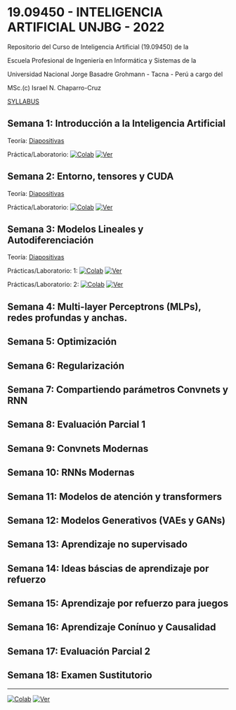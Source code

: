 # 19.09450 - INTELIGENCIA ARTIFICIAL UNJBG - 2022
Repositorio del Curso de Inteligencia Artificial (19.09450) de la

Escuela Profesional de Ingeniería en Informática y Sistemas de la

Universidad Nacional Jorge Basadre Grohmann - Tacna - Perú a cargo del

MSc.(c) Israel N. Chaparro-Cruz

[SYLLABUS](https://github.com/ichaparroc/IA-UNJBG-2022/blob/main/syllabus.pdf)

## Semana 1: Introducción a la Inteligencia Artificial
Teoría: [Diapositivas](https://github.com/ichaparroc/IA-UNJBG-2022/blob/main/1.Introduccion.pdf)

Práctica/Laboratorio: 
[![Colab](https://colab.research.google.com/assets/colab-badge.svg)](https://colab.research.google.com/github/ichaparroc/IA-UNJBG-2022/blob/main/1.Construyendo_un_Cerebro_en_10_minutos.ipynb) [![Ver](https://img.shields.io/badge/render-nbviewer-orange.svg)](https://nbviewer.jupyter.org/github/ichaparroc/IA-UNJBG-2022/blob/main/1.Construyendo_un_Cerebro_en_10_minutos.ipynb?flush_cache=true)

## Semana 2: Entorno, tensores y CUDA
Teoría: [Diapositivas](https://github.com/ichaparroc/IA-UNJBG-2022/blob/main/2.Entorno%20Tensores%20y%20CUDA.pdf)


Práctica/Laboratorio: [![Colab](https://colab.research.google.com/assets/colab-badge.svg)](https://colab.research.google.com/github/ichaparroc/IA-UNJBG-2022/blob/main/2.Entorno_Tensores_y_CUDA.ipynb) [![Ver](https://img.shields.io/badge/render-nbviewer-orange.svg)](https://nbviewer.jupyter.org/github/ichaparroc/IA-UNJBG-2022/blob/main/2.Entorno_Tensores_y_CUDA.ipynb?flush_cache=true)

## Semana 3: Modelos Lineales y Autodiferenciación

Teoría: [Diapositivas](https://github.com/ichaparroc/IA-UNJBG-2022/blob/main/3.Modelos%20lineales%20y%20autodiferenciacion.pdf)

Prácticas/Laboratorio: 
1: [![Colab](https://colab.research.google.com/assets/colab-badge.svg)](https://colab.research.google.com/github/ichaparroc/IA-UNJBG-2022/blob/facf882b46af358965e6d58326e138b913a0e331/3.1.Modelos%20lineales%20y%20autodiferenciacion.ipynb) [![Ver](https://img.shields.io/badge/render-nbviewer-orange.svg)](https://nbviewer.jupyter.org/github/ichaparroc/IA-UNJBG-2022/blob/facf882b46af358965e6d58326e138b913a0e331/3.1.Modelos%20lineales%20y%20autodiferenciacion.ipynb?flush_cache=true)

Prácticas/Laboratorio: 
2: [![Colab](https://colab.research.google.com/assets/colab-badge.svg)](https://colab.research.google.com/github/ichaparroc/IA-UNJBG-2022/blob/66877fdc55172d72cade25d0c102976ca3403969/3.2.Modelos%20lineales%20y%20autodiferenciacion.ipynb) [![Ver](https://img.shields.io/badge/render-nbviewer-orange.svg)](https://nbviewer.jupyter.org/github/ichaparroc/IA-UNJBG-2022/blob/66877fdc55172d72cade25d0c102976ca3403969/3.2.Modelos%20lineales%20y%20autodiferenciacion.ipynb?flush_cache=true)

## Semana 4: Multi-layer Perceptrons (MLPs), redes profundas y anchas.

## Semana 5: Optimización

## Semana 6: Regularización

## Semana 7: Compartiendo parámetros Convnets y RNN

## Semana 8: Evaluación Parcial 1

## Semana 9: Convnets Modernas

## Semana 10: RNNs Modernas

## Semana 11: Modelos de atención y transformers

## Semana 12: Modelos Generativos (VAEs y GANs)

## Semana 13: Aprendizaje no supervisado

## Semana 14: Ideas báscias de aprendizaje por refuerzo

## Semana 15: Aprendizaje por refuerzo para juegos

## Semana 16: Aprendizaje Conínuo y Causalidad

## Semana 17: Evaluación Parcial 2

## Semana 18: Examen Sustitutorio

---

[![Colab](https://colab.research.google.com/assets/colab-badge.svg)](https://colab.research.google.com/github/) [![Ver](https://img.shields.io/badge/render-nbviewer-orange.svg)](https://nbviewer.jupyter.org/github/?flush_cache=true)
